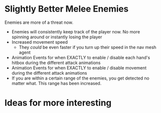 
# Slightly Better Melee Enemies

Enemies are more of a threat now.

- Enemies will consistently keep track of the player now. No more spinning around or instantly losing the player
- Increased movement speed
	- They *could* be even faster if you turn up their speed in the nav mesh agent
- Animation Events for when EXACTLY to enable / disable each hand's hitbox during the different attack animations
- Animation Events for when EXACTLY to enable / disable movement during the different attack animations
- If you are within a certain range of the enemies, you get detected no matter what. This range has been increased.

# Ideas for more interesting 